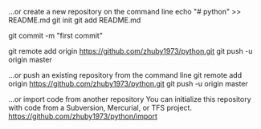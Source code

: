 …or create a new repository on the command line
echo "# python" >> README.md
git init
git add README.md

git commit -m "first commit"

git remote add origin https://github.com/zhuby1973/python.git
git push -u origin master
                
…or push an existing repository from the command line
git remote add origin https://github.com/zhuby1973/python.git
git push -u origin master

…or import code from another repository
You can initialize this repository with code from a Subversion, Mercurial, or TFS project.
https://github.com/zhuby1973/python/import

